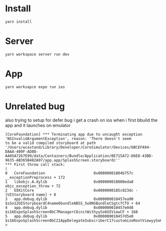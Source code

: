 # Install


```
yarn install
```


# Server

```
yarn workspace server run dev
```

# App

```
yarn worksapce expo run ios
```


# Unrelated bug

also trying to setup for defer bug i get a crash on ios when i first bbuild the app and it launches on emulator

```
[CoreFoundation] *** Terminating app due to uncaught exception 'NSInvalidArgumentException', reason: 'There doesn't seem
to be a valid compiled storyboard at path
'/Users/wcastand/Library/Developer/CoreSimulator/Devices/6BCEFA94-DAAA-409F-AD88-AA05A7267E99/data/Containers/Bundle/Application/0E715A72-D6E0-43BD-9635-AB365B482A97/app.app/SplashScreen.storyboardc''
*** First throw call stack:
(
0   CoreFoundation                      0x00000001804b757c __exceptionPreprocess + 172
1   libobjc.A.dylib                     0x000000018008eda8 objc_exception_throw + 72
2   UIKitCore                           0x0000000185c823dc -[UIStoryboard name] + 0
3   app.debug.dylib                     0x000000010457ea90 $sSo12UIStoryboardC4name6bundleABSS_So8NSBundleCSgtcfCTO + 64
4   app.debug.dylib                     0x000000010457e0d8 $s16ExpoSplashScreen0bC7ManagerC8initWithyySo6UIViewCF + 168
5   app.debug.dylib                     0x000000010457d5e0
$s16ExpoSplashScreen0bC21AppDelegateSubscriberC17customizeRootViewyySo6UIVie<…>
```